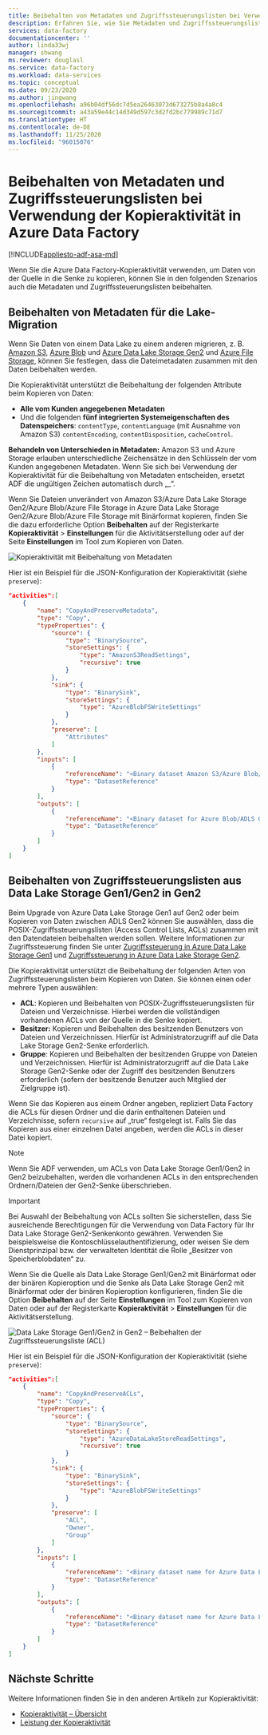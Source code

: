 ```yaml
---
title: Beibehalten von Metadaten und Zugriffssteuerungslisten bei Verwendung der Kopieraktivität in Azure Data Factory
description: Erfahren Sie, wie Sie Metadaten und Zugriffssteuerungslisten beim Kopieren mit der Kopieraktivität in Azure Data Factory beibehalten.
services: data-factory
documentationcenter: ''
author: linda33wj
manager: shwang
ms.reviewer: douglasl
ms.service: data-factory
ms.workload: data-services
ms.topic: conceptual
ms.date: 09/23/2020
ms.author: jingwang
ms.openlocfilehash: a96b04df56dc7d5ea26463073d673275b8a4a8c4
ms.sourcegitcommit: a43a59e44c14d349d597c3d2fd2bc779989c71d7
ms.translationtype: HT
ms.contentlocale: de-DE
ms.lasthandoff: 11/25/2020
ms.locfileid: "96015076"
---
```

#  <a name="preserve-metadata-and-acls-using-copy-activity-in-azure-data-factory"></a>Beibehalten von Metadaten und Zugriffssteuerungslisten bei Verwendung der Kopieraktivität in Azure Data Factory

[!INCLUDE[appliesto-adf-asa-md](includes/appliesto-adf-asa-md.md)]

Wenn Sie die Azure Data Factory-Kopieraktivität verwenden, um Daten von der Quelle in die Senke zu kopieren, können Sie in den folgenden Szenarios auch die Metadaten und Zugriffssteuerungslisten beibehalten.

## <a name="preserve-metadata-for-lake-migration"></a><a name="preserve-metadata"></a> Beibehalten von Metadaten für die Lake-Migration

Wenn Sie Daten von einem Data Lake zu einem anderen migrieren, z. B. [Amazon S3](connector-amazon-simple-storage-service.md), [Azure Blob](connector-azure-blob-storage.md) und [Azure Data Lake Storage Gen2](connector-azure-data-lake-storage.md) und [Azure File Storage](connector-azure-file-storage.md), können Sie festlegen, dass die Dateimetadaten zusammen mit den Daten beibehalten werden.

Die Kopieraktivität unterstützt die Beibehaltung der folgenden Attribute beim Kopieren von Daten:

- **Alle vom Kunden angegebenen Metadaten** 
- Und die folgenden **fünf integrierten Systemeigenschaften des Datenspeichers**: `contentType`, `contentLanguage` (mit Ausnahme von Amazon S3) `contentEncoding`, `contentDisposition`, `cacheControl`.

**Behandeln von Unterschieden in Metadaten:** Amazon S3 und Azure Storage erlauben unterschiedliche Zeichensätze in den Schlüsseln der vom Kunden angegebenen Metadaten. Wenn Sie sich bei Verwendung der Kopieraktivität für die Beibehaltung von Metadaten entscheiden, ersetzt ADF die ungültigen Zeichen automatisch durch „_“.

Wenn Sie Dateien unverändert von Amazon S3/Azure Data Lake Storage Gen2/Azure Blob/Azure File Storage in Azure Data Lake Storage Gen2/Azure Blob/Azure File Storage mit Binärformat kopieren, finden Sie die dazu erforderliche Option **Beibehalten** auf der Registerkarte **Kopieraktivität** > **Einstellungen** für die Aktivitätserstellung oder auf der Seite **Einstellungen** im Tool zum Kopieren von Daten.

![Kopieraktivität mit Beibehaltung von Metadaten](./media/copy-activity-preserve-metadata/copy-activity-preserve-metadata.png)

Hier ist ein Beispiel für die JSON-Konfiguration der Kopieraktivität (siehe `preserve`): 

```json
"activities":[
    {
        "name": "CopyAndPreserveMetadata",
        "type": "Copy",
        "typeProperties": {
            "source": {
                "type": "BinarySource",
                "storeSettings": {
                    "type": "AmazonS3ReadSettings",
                    "recursive": true
                }
            },
            "sink": {
                "type": "BinarySink",
                "storeSettings": {
                    "type": "AzureBlobFSWriteSettings"
                }
            },
            "preserve": [
                "Attributes"
            ]
        },
        "inputs": [
            {
                "referenceName": "<Binary dataset Amazon S3/Azure Blob/ADLS Gen2 source>",
                "type": "DatasetReference"
            }
        ],
        "outputs": [
            {
                "referenceName": "<Binary dataset for Azure Blob/ADLS Gen2 sink>",
                "type": "DatasetReference"
            }
        ]
    }
]
```

## <a name="preserve-acls-from-data-lake-storage-gen1gen2-to-gen2"></a><a name="preserve-acls"></a> Beibehalten von Zugriffssteuerungslisten aus Data Lake Storage Gen1/Gen2 in Gen2

Beim Upgrade von Azure Data Lake Storage Gen1 auf Gen2 oder beim Kopieren von Daten zwischen ADLS Gen2 können Sie auswählen, dass die POSIX-Zugriffssteuerungslisten (Access Control Lists, ACLs) zusammen mit den Datendateien beibehalten werden sollen. Weitere Informationen zur Zugriffssteuerung finden Sie unter [Zugriffssteuerung in Azure Data Lake Storage Gen1](../data-lake-store/data-lake-store-access-control.md) und [Zugriffssteuerung in Azure Data Lake Storage Gen2](../storage/blobs/data-lake-storage-access-control.md).

Die Kopieraktivität unterstützt die Beibehaltung der folgenden Arten von Zugriffssteuerungslisten beim Kopieren von Daten. Sie können einen oder mehrere Typen auswählen:

- **ACL**: Kopieren und Beibehalten von POSIX-Zugriffssteuerungslisten für Dateien und Verzeichnisse. Hierbei werden die vollständigen vorhandenen ACLs von der Quelle in die Senke kopiert. 
- **Besitzer:** Kopieren und Beibehalten des besitzenden Benutzers von Dateien und Verzeichnissen. Hierfür ist Administratorzugriff auf die Data Lake Storage Gen2-Senke erforderlich.
- **Gruppe**: Kopieren und Beibehalten der besitzenden Gruppe von Dateien und Verzeichnissen. Hierfür ist Administratorzugriff auf die Data Lake Storage Gen2-Senke oder der Zugriff des besitzenden Benutzers erforderlich (sofern der besitzende Benutzer auch Mitglied der Zielgruppe ist).

Wenn Sie das Kopieren aus einem Ordner angeben, repliziert Data Factory die ACLs für diesen Ordner und die darin enthaltenen Dateien und Verzeichnisse, sofern `recursive` auf „true“ festgelegt ist. Falls Sie das Kopieren aus einer einzelnen Datei angeben, werden die ACLs in dieser Datei kopiert.

>[!NOTE]
>Wenn Sie ADF verwenden, um ACLs von Data Lake Storage Gen1/Gen2 in Gen2 beizubehalten, werden die vorhandenen ACLs in den entsprechenden Ordnern/Dateien der Gen2-Senke überschrieben.

>[!IMPORTANT]
>Bei Auswahl der Beibehaltung von ACLs sollten Sie sicherstellen, dass Sie ausreichende Berechtigungen für die Verwendung von Data Factory für Ihr Data Lake Storage Gen2-Senkenkonto gewähren. Verwenden Sie beispielsweise die Kontoschlüsselauthentifizierung, oder weisen Sie dem Dienstprinzipal bzw. der verwalteten Identität die Rolle „Besitzer von Speicherblobdaten“ zu.

Wenn Sie die Quelle als Data Lake Storage Gen1/Gen2 mit Binärformat oder der binären Kopieroption und die Senke als Data Lake Storage Gen2 mit Binärformat oder der binären Kopieroption konfigurieren, finden Sie die Option **Beibehalten** auf der Seite **Einstellungen** im Tool zum Kopieren von Daten oder auf der Registerkarte **Kopieraktivität** > **Einstellungen** für die Aktivitätserstellung.

![Data Lake Storage Gen1/Gen2 in Gen2 – Beibehalten der Zugriffssteuerungsliste (ACL)](./media/connector-azure-data-lake-storage/adls-gen2-preserve-acl.png)

Hier ist ein Beispiel für die JSON-Konfiguration der Kopieraktivität (siehe `preserve`): 

```json
"activities":[
    {
        "name": "CopyAndPreserveACLs",
        "type": "Copy",
        "typeProperties": {
            "source": {
                "type": "BinarySource",
                "storeSettings": {
                    "type": "AzureDataLakeStoreReadSettings",
                    "recursive": true
                }
            },
            "sink": {
                "type": "BinarySink",
                "storeSettings": {
                    "type": "AzureBlobFSWriteSettings"
                }
            },
            "preserve": [
                "ACL",
                "Owner",
                "Group"
            ]
        },
        "inputs": [
            {
                "referenceName": "<Binary dataset name for Azure Data Lake Storage Gen1/Gen2 source>",
                "type": "DatasetReference"
            }
        ],
        "outputs": [
            {
                "referenceName": "<Binary dataset name for Azure Data Lake Storage Gen2 sink>",
                "type": "DatasetReference"
            }
        ]
    }
]
```

## <a name="next-steps"></a>Nächste Schritte

Weitere Informationen finden Sie in den anderen Artikeln zur Kopieraktivität:

- [Kopieraktivität – Übersicht](copy-activity-overview.md)
- [Leistung der Kopieraktivität](copy-activity-performance.md)
